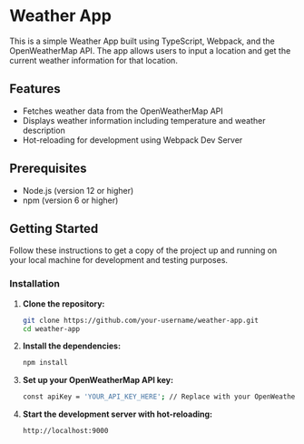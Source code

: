 # Weather App

This is a simple Weather App built using TypeScript, Webpack, and the OpenWeatherMap API. The app allows users to input a location and get the current weather information for that location.

## Features

- Fetches weather data from the OpenWeatherMap API
- Displays weather information including temperature and weather description
- Hot-reloading for development using Webpack Dev Server

## Prerequisites

- Node.js (version 12 or higher)
- npm (version 6 or higher)

## Getting Started

Follow these instructions to get a copy of the project up and running on your local machine for development and testing purposes.

### Installation

1. **Clone the repository:**

   ```sh
   git clone https://github.com/your-username/weather-app.git
   cd weather-app
   ```
2. **Install the dependencies:**

   ```sh
   npm install
   ```

3. **Set up your OpenWeatherMap API key:**
    ```sh
    const apiKey = 'YOUR_API_KEY_HERE'; // Replace with your OpenWeatherMap API key
    ```

4. **Start the development server with hot-reloading:**
    ```sh
    http://localhost:9000
    ```